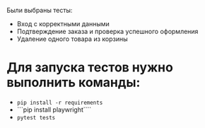 Были выбраны тесты: 
- Вход с корректными данными
- Подтверждение заказа и проверка успешного оформления
- Удаление одного товара из корзины

# Для запуска тестов нужно выполнить команды:
- ```pip install -r requirements```
- ```pip install playwright````
- ```pytest tests```
